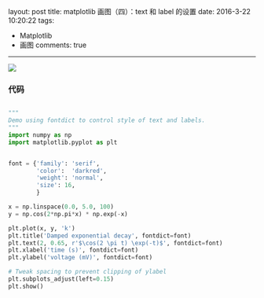 layout: post
title: matplotlib 画图（四）：text 和 label 的设置
date: 2016-3-22 10:20:22
tags: 
   - Matplotlib
   - 画图
comments: true
---

![](/img/articles/matplotlib/test-and-label.jpg)

<!--more-->

### **代码** ###

```python

"""
Demo using fontdict to control style of text and labels.
"""
import numpy as np
import matplotlib.pyplot as plt


font = {'family': 'serif',
        'color':  'darkred',
        'weight': 'normal',
        'size': 16,
        }

x = np.linspace(0.0, 5.0, 100)
y = np.cos(2*np.pi*x) * np.exp(-x)

plt.plot(x, y, 'k')
plt.title('Damped exponential decay', fontdict=font)
plt.text(2, 0.65, r'$\cos(2 \pi t) \exp(-t)$', fontdict=font)
plt.xlabel('time (s)', fontdict=font)
plt.ylabel('voltage (mV)', fontdict=font)

# Tweak spacing to prevent clipping of ylabel
plt.subplots_adjust(left=0.15)
plt.show()

```


